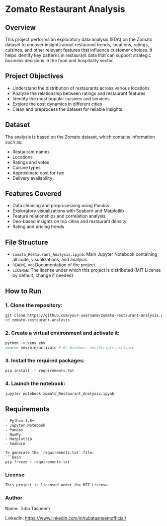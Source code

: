 # Zomato Restaurant Analysis

## Overview

This project performs an exploratory data analysis (EDA) on the Zomato dataset to uncover insights about restaurant trends, locations, ratings, cuisines, and other relevant features that influence customer choices. It helps identify key patterns in restaurant data that can support strategic business decisions in the food and hospitality sector.

## Project Objectives

- Understand the distribution of restaurants across various locations
- Analyze the relationship between ratings and restaurant features
- Identify the most popular cuisines and services
- Explore the cost dynamics in different cities
- Clean and preprocess the dataset for reliable insights

## Dataset

The analysis is based on the Zomato dataset, which contains information such as:
- Restaurant names
- Locations
- Ratings and votes
- Cuisine types
- Approximate cost for two
- Delivery availability

## Features Covered

- Data cleaning and preprocessing using Pandas
- Exploratory visualizations with Seaborn and Matplotlib
- Feature relationships and correlation analysis
- Geo-based insights on top cities and restaurant density
- Rating and pricing trends

## File Structure

- `zomato_Restaurant_Analysis.ipynb`: Main Jupyter Notebook containing all code, visualizations, and analysis.
- `README.md`: Documentation of the project.
- `LICENSE`: The license under which this project is distributed (MIT License by default, change if needed).

## How to Run

### 1. Clone the repository:
```bash
git clone https://github.com/your-username/zomato-restaurant-analysis.git
cd zomato-restaurant-analysis
```

### 2. Create a virtual environment and activate it:
```bash
python -m venv env
source env/bin/activate # On Windows: env\Scripts\activate
```

### 3. Install the required packages:

```bash
pip install -r requirements.txt
```

### 4. Launch the notebook:
```bash
jupyter notebook zomato_Restaurant_Analysis.ipynb
```
## Requirements
```bash
- Python 3.8+
- Jupyter Notebook
- Pandas
- NumPy
- Matplotlib
- Seaborn

To generate the `requirements.txt` file:
```bash
pip freeze > requirements.txt
```
### License
```bash
This project is licensed under the MIT License.
```
### Author
Name: Tuba Tasneem

LinkedIn: https://www.linkedin.com/in/tubatasneemofficial/
